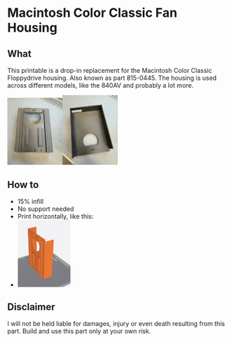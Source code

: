 # Macintosh Color Classic Fan Housing

## What

This printable is a drop-in replacement for the Macintosh Color Classic Floppydrive housing.
Also known as part 815-0445. The housing is used across different models, like the 840AV and probably a lot more. 

<img src="images/sled1.jpg" width="25%"><img src="images/sled2.jpg" width="25%">

## How to
- 15% infill
- No support needed
- Print horizontally, like this:
- <img src="images/print.png" width="25%">



## Disclaimer
I will not be held liable for damages, injury or even death resulting from this part. Build and use this part only at your own risk.

